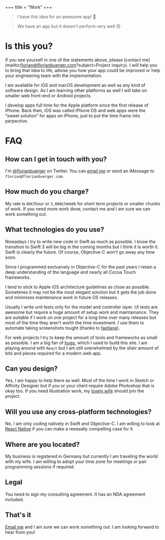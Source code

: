 +++
title = "Work"
+++

> I have this idea for an awesome app! 🙋

> We have an app but it doesn't perform very well 😞

# Is this you?

If you see yourself in one of the statements above, please [contact me](mailto:florian@florianbuerger.com?subject=Project inquiry). I will help you to bring that idea to life, advise you how your app could be improved or help your engineering team with the implementation.

I am available for iOS and macOS development as well as any kind of software design. As I am learning other platforms as well I will take on smaller web front-end or Android projects.

I develop apps full time for the Apple platform since the first release of iPhone. Back then, iOS was called iPhone OS and web apps were the “sweet solution” for apps on iPhone, just to put the time frame into perpective.

# FAQ

## How can I get in touch with you?

I'm [@florianbuerger](https://twitter.com/florianbuerger) on Twitter. You can [email me](mailto:florian@florianbuerger.com?subject=Hire) or send an iMessage to `florian@florianbuerger.com`.

## How much do you charge?

My rate is `80€`/hour or `3,000€`/week for short term projects or smaller chunks of work. If you need more work done, contact me and I am sure we can work something out.

## What technologies do you use?

Nowadays I try to write new code in Swift as much as possible. I know the transition to Swift 3 will be big in the coming months but I think it is worth it. Swift is clearly the future. Of course, Objective-C won't go away any time soon.

Since I programmed exclusively in Objective-C for the past years I retain a deep understanding of the language and nearly all Cocoa Touch frameworks.

I tend to stick to Apple iOS architecture guidelines as close as possible. Sometimes it may not be the most elegant solution but it gets the job done and minimizes maintenance work in future OS releases.

Usually I write unit tests only for the model and controller layer. UI tests are awesome but require a huge amount of setup work and maintainance. They are suitable if I work on one project for a long time over many releases but most of the time they aren't worth the time investment. I use them to automate taking screenshots tought (thanks to [fastlane](https://fastlane.tools)).

For web projects I try to keep the amount of tools and frameworks as small as possible. I am a big fan of [hugo](https://gohugo.io), which I used to build this site. I am playing around with `React` but I am still overwhelmed by the sheir amount of bits and pieces _required_ for a modern web app.

## Can you design?

Yes, I am happy to help there as well. Most of the time I work in Sketch or Affinity Designer but if you or your client require Adobe Photoshop that is okay too. If you need illustration work, my [lovely wife](https://www.verenaortlieb.com) should join the project.

## Will you use any cross-platform technologies?

No, I am only coding natively in Swift and Objective-C. I am willing to look at [React Native](https://facebook.github.io/react-native/) if you can make a reeeaally compelling case for it.

## Where are you located?

My business is registered in Germany but currently I am traveling the world with my wife. I am willing to adopt your time zone for meetings or pair programming sessions if required.

## Legal

You need to sign my consulting agreement. It has an NDA agreement included. <!-- [Here is a sample](/share/sample-agreement.pdf) of what this agreement could look like. -->

## That's it

[Email me](mailto:hi@florianbuerger.com?subject=Hire) and I am sure we can work something out. I am looking forward to hear from you!
